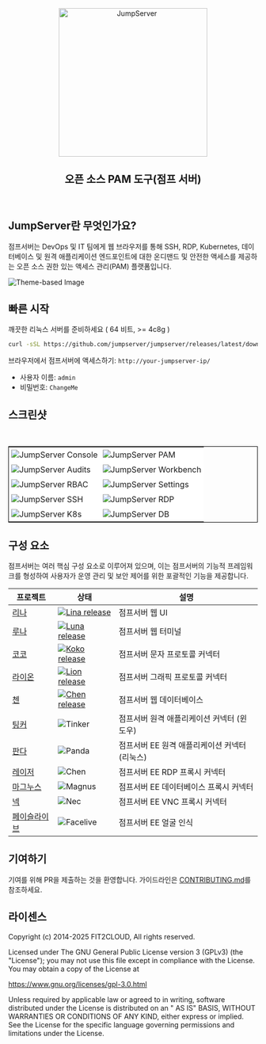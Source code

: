<div align="center">
  <a name="readme-top"></a>
  <a href="https://jumpserver.com" target="_blank"><img src="https://download.jumpserver.org/images/jumpserver-logo.svg" alt="JumpServer" width="300" /></a>
  
## 오픈 소스 PAM 도구(점프 서버)
</div>

<br/>

## JumpServer란 무엇인가요?

점프서버는 DevOps 및 IT 팀에게 웹 브라우저를 통해 SSH, RDP, Kubernetes, 데이터베이스 및 원격 애플리케이션 엔드포인트에 대한 온디맨드 및 안전한 액세스를 제공하는 오픈 소스 권한 있는 액세스 관리(PAM) 플랫폼입니다. 


<picture>
  <source media="(prefers-color-scheme: light)" srcset="https://www.jumpserver.com/images/jumpserver-arch-light.png">
  <source media="(prefers-color-scheme: dark)" srcset="https://www.jumpserver.com/images/jumpserver-arch-dark.png">
  <img src="https://github.com/user-attachments/assets/dd612f3d-c958-4f84-b164-f31b75454d7f" alt="Theme-based Image">
</picture>



## 빠른 시작

깨끗한 리눅스 서버를 준비하세요 ( 64 비트, >= 4c8g )

```sh
curl -sSL https://github.com/jumpserver/jumpserver/releases/latest/download/quick_start.sh | bash
```

브라우저에서 점프서버에 액세스하기: `http://your-jumpserver-ip/`
- 사용자 이름: `admin`
- 비밀번호: `ChangeMe`

## 스크린샷
<table style="border-collapse: collapse; border: 1px solid black;">
  <tr>
    <td style="padding: 5px;background-color:#fff;"><img src= "https://github.com/jumpserver/jumpserver/assets/32935519/99fabe5b-0475-4a53-9116-4c370a1426c4" alt="JumpServer Console"   /></td>
    <td style="padding: 5px;background-color:#fff;"><img src= "https://github.com/user-attachments/assets/7c1f81af-37e8-4f07-8ac9-182895e1062e" alt="JumpServer PAM"   /></td>    
  </tr>
  <tr>
    <td style="padding: 5px;background-color:#fff;"><img src= "https://github.com/jumpserver/jumpserver/assets/32935519/a424d731-1c70-4108-a7d8-5bbf387dda9a" alt="JumpServer Audits"   /></td>
    <td style="padding: 5px;background-color:#fff;"><img src= "https://github.com/jumpserver/jumpserver/assets/32935519/393d2c27-a2d0-4dea-882d-00ed509e00c9" alt="JumpServer Workbench"   /></td>
  </tr>
  <tr>
    <td style="padding: 5px;background-color:#fff;"><img src= "https://github.com/user-attachments/assets/eaa41f66-8cc8-4f01-a001-0d258501f1c9" alt="JumpServer RBAC"   /></td>     
    <td style="padding: 5px;background-color:#fff;"><img src= "https://github.com/jumpserver/jumpserver/assets/32935519/3a2611cd-8902-49b8-b82b-2a6dac851f3e" alt="JumpServer Settings"   /></td>
  </tr>
  <tr>
    <td style="padding: 5px;background-color:#fff;"><img src= "https://github.com/jumpserver/jumpserver/assets/32935519/1e236093-31f7-4563-8eb1-e36d865f1568" alt="JumpServer SSH"   /></td>
    <td style="padding: 5px;background-color:#fff;"><img src= "https://github.com/jumpserver/jumpserver/assets/32935519/69373a82-f7ab-41e8-b763-bbad2ba52167" alt="JumpServer RDP"   /></td>
  </tr>
  <tr>
    <td style="padding: 5px;background-color:#fff;"><img src= "https://github.com/jumpserver/jumpserver/assets/32935519/5bed98c6-cbe8-4073-9597-d53c69dc3957" alt="JumpServer K8s"   /></td>
    <td style="padding: 5px;background-color:#fff;"><img src= "https://github.com/jumpserver/jumpserver/assets/32935519/b80ad654-548f-42bc-ba3d-c1cfdf1b46d6" alt="JumpServer DB"   /></td>
  </tr>
</table>

## 구성 요소

점프서버는 여러 핵심 구성 요소로 이루어져 있으며, 이는 점프서버의 기능적 프레임워크를 형성하여 사용자가 운영 관리 및 보안 제어를 위한 포괄적인 기능을 제공합니다.

| 프로젝트                                                | 상태                                                                                                                                                                 | 설명                                                                                             |
|--------------------------------------------------------|------------------------------------------------------------------------------------------------------------------------------------------------------------------------|---------------------------------------------------------------------------------------------------------|
| [리나](https://github.com/jumpserver/lina)             | <a href="https://github.com/jumpserver/lina/releases"><img alt="Lina release" src="https://img.shields.io/github/release/jumpserver/lina.svg" /></a>                   | 점프서버 웹 UI                                                                                       |
| [루나](https://github.com/jumpserver/luna)             | <a href="https://github.com/jumpserver/luna/releases"><img alt="Luna release" src="https://img.shields.io/github/release/jumpserver/luna.svg" /></a>                   | 점프서버 웹 터미널                                                                                 |
| [코코](https://github.com/jumpserver/koko)             | <a href="https://github.com/jumpserver/koko/releases"><img alt="Koko release" src="https://img.shields.io/github/release/jumpserver/koko.svg" /></a>                   | 점프서버 문자 프로토콜 커넥터                                                                     |
| [라이온](https://github.com/jumpserver/lion)             | <a href="https://github.com/jumpserver/lion/releases"><img alt="Lion release" src="https://img.shields.io/github/release/jumpserver/lion.svg" /></a>                   | 점프서버 그래픽 프로토콜 커넥터                                                                   |
| [첸](https://github.com/jumpserver/chen)             | <a href="https://github.com/jumpserver/chen/releases"><img alt="Chen release" src="https://img.shields.io/github/release/jumpserver/chen.svg" />                       | 점프서버 웹 데이터베이스                                                                             |  
| [팅커](https://github.com/jumpserver/tinker)         | <img alt="Tinker" src="https://img.shields.io/badge/release-private-red" />                                                                                            | 점프서버 원격 애플리케이션 커넥터 (윈도우)                                                        |
| [판다](https://github.com/jumpserver/Panda)           | <img alt="Panda" src="https://img.shields.io/badge/release-private-red" />                                                                                             | 점프서버 EE 원격 애플리케이션 커넥터 (리눅스)                                                        |
| [레이저](https://github.com/jumpserver/razor)           | <img alt="Chen" src="https://img.shields.io/badge/release-private-red" />                                                                                              | 점프서버 EE RDP 프록시 커넥터                                                                       |
| [마그누스](https://github.com/jumpserver/magnus)         | <img alt="Magnus" src="https://img.shields.io/badge/release-private-red" />                                                                                            | 점프서버 EE 데이터베이스 프록시 커넥터                                                              |
| [넥](https://github.com/jumpserver/nec)               | <img alt="Nec" src="https://img.shields.io/badge/release-private-red" />                                                                                               | 점프서버 EE VNC 프록시 커넥터                                                                       |
| [페이슬라이브](https://github.com/jumpserver/facelive)     | <img alt="Facelive" src="https://img.shields.io/badge/release-private-red" />                                                                                          | 점프서버 EE 얼굴 인식                                                                                |


## 기여하기

기여를 위해 PR을 제출하는 것을 환영합니다. 가이드라인은 [CONTRIBUTING.md][contributing-link]를 참조하세요.

## 라이센스

Copyright (c) 2014-2025 FIT2CLOUD, All rights reserved.

Licensed under The GNU General Public License version 3 (GPLv3) (the "License"); you may not use this file except in compliance with the License. You may obtain a copy of the License at

https://www.gnu.org/licenses/gpl-3.0.html

Unless required by applicable law or agreed to in writing, software distributed under the License is distributed on an " AS IS" BASIS, WITHOUT WARRANTIES OR CONDITIONS OF ANY KIND, either express or implied. See the License for the specific language governing permissions and limitations under the License.

<!-- JumpServer official link -->
[docs-link]: https://jumpserver.com/docs
[discord-link]: https://discord.com/invite/W6vYXmAQG2
[deepwiki-link]: https://deepwiki.com/jumpserver/jumpserver/
[contributing-link]: https://github.com/jumpserver/jumpserver/blob/dev/CONTRIBUTING.md

<!-- JumpServer Other link-->
[license-link]: https://www.gnu.org/licenses/gpl-3.0.html
[docker-link]: https://hub.docker.com/u/jumpserver
[github-release-link]: https://github.com/jumpserver/jumpserver/releases/latest
[github-stars-link]: https://github.com/jumpserver/jumpserver
[github-issues-link]: https://github.com/jumpserver/jumpserver/issues

<!-- Shield link-->
[docs-shield]: https://img.shields.io/badge/documentation-148F76
[github-release-shield]: https://img.shields.io/github/v/release/jumpserver/jumpserver
[github-stars-shield]: https://img.shields.io/github/stars/jumpserver/jumpserver?color=%231890FF&style=flat-square   
[docker-shield]: https://img.shields.io/docker/pulls/jumpserver/jms_all.svg
[license-shield]: https://img.shields.io/github/license/jumpserver/jumpserver
[deepwiki-shield]: https://img.shields.io/badge/deepwiki-devin?color=blue
[discord-shield]: https://img.shields.io/discord/1194233267294052363?style=flat&logo=discord&logoColor=%23f5f5f5&labelColor=%235462eb&color=%235462eb